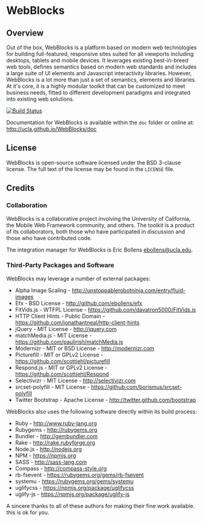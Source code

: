 # WebBlocks

## Overview

Out of the box, WebBlocks is a platform based on modern web technologies for 
building full-featured, responsive sites suited for all viewports including 
desktops, tablets and mobile devices. It leverages existing best-in-breed web 
tools, defines semantics based on modern web standards and includes a large 
suite of UI elements and Javascript interactivity libraries. However, WebBlocks 
is a lot more than just a set of semantics, elements and libraries. At it's 
core, it is a highly modular toolkit that can be customized to meet business 
needs, fitted to different development paradigms and integrated into existing 
web solutions.

[![Build Status](https://travis-ci.org/ucla/WebBlocks.png)](https://travis-ci.org/ucla/WebBlocks)

Documentation for WebBlocks is available within the `doc` folder or online at:
http://ucla.github.io/WebBlocks/doc

## License

WebBlocks is open-source software licensed under the BSD 3-clause license. The 
full text of the license may be found in the `LICENSE` file.

## Credits

### Collaboration

WebBlocks is a collaborative project involving the University of California, 
the Mobile Web Framework community, and others. The toolkit is a product of 
its collaborators, both those who have participated in discussion and those 
who have contributed code.

The integration manager for WebBlocks is Eric Bollens <ebollens@ucla.edu>.

### Third-Party Packages and Software

WebBlocks may leverage a number of external packages:

* Alpha Image Scaling - http://unstoppablerobotninja.com/entry/fluid-images
* Efx - BSD License - http://github.com/ebollens/efx
* FitVids.js - WTFPL License - https://github.com/davatron5000/FitVids.js
* HTTP Client Hints - Public Domain - https://github.com/jonathantneal/http-client-hints
* jQuery - MIT License - http://jquery.com
* matchMedia.js - MIT License - https://github.com/paulirish/matchMedia.js
* Modernizr - MIT or BSD License - http://modernizr.com
* Picturefill - MIT or GPLv2 License - https://github.com/scottjehl/picturefill
* Respond.js - MIT or GPLv2 License - https://github.com/scottjehl/Respond
* Selectivizr - MIT License - http://selectivizr.com
* srcset-polyfill - MIT License - https://github.com/borismus/srcset-polyfill
* Twitter Bootstrap - Apache License - http://twitter.github.com/bootstrap

WebBlocks also uses the following software directly within its build process:

* Ruby - http://www.ruby-lang.org
* Rubygems - http://rubygems.org
* Bundler - http://gembundler.com
* Rake - http://rake.rubyforge.org
* Node.js - http://nodejs.org
* NPM - https://npmjs.org
* SASS - http://sass-lang.com
* Compass - http://compass-style.org
* rb-fsevent - https://rubygems.org/gems/rb-fsevent
* systemu - https://rubygems.org/gems/systemu
* uglifycss - https://npmjs.org/package/uglifycss
* uglify-js - https://npmjs.org/package/uglify-js

A sincere thanks to all of these authors for making their fine work available.
this is ok for you.
